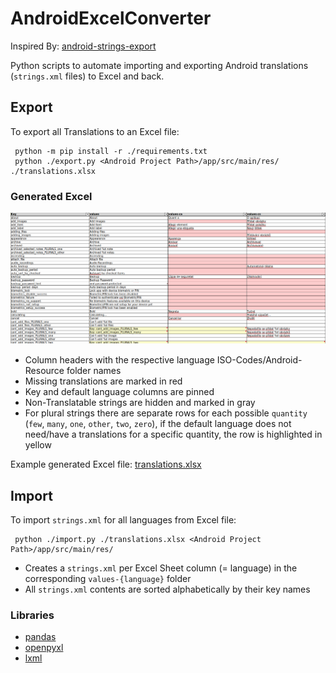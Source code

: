 # AndroidExcelConverter

Inspired By: [android-strings-export](https://github.com/shahimclt/android-strings-export)

Python scripts to automate importing and exporting Android translations (`strings.xml` files) to Excel and back.

## Export

To export all Translations to an Excel file:
```shell
 python -m pip install -r ./requirements.txt
 python ./export.py <Android Project Path>/app/src/main/res/ ./translations.xlsx
```

### Generated Excel

<img src="./example_excel.png"  alt="example"/>

- Column headers with the respective language ISO-Codes/Android-Resource folder names
- Missing translations are marked in red
- Key and default language columns are pinned
- Non-Translatable strings are hidden and marked in gray
- For plural strings there are separate rows for each possible `quantity` (`few`, `many`, `one`, `other`, `two`, `zero`), if the default language does not need/have a translations for a specific quantity, the row is highlighted in yellow

Example generated Excel file: [translations.xlsx](./translations.xlsx)

## Import

To import `strings.xml` for all languages from Excel file:
```shell
 python ./import.py ./translations.xlsx <Android Project Path>/app/src/main/res/
```
- Creates a `strings.xml` per Excel Sheet column (= language) in the corresponding `values-{language}` folder 
- All `strings.xml` contents are sorted alphabetically by their key names

### Libraries
- [pandas](https://pandas.pydata.org/)
- [openpyxl](https://openpyxl.readthedocs.io/en/stable/)
- [lxml](https://lxml.de/)